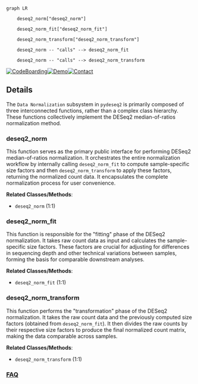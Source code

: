 ```mermaid

graph LR

    deseq2_norm["deseq2_norm"]

    deseq2_norm_fit["deseq2_norm_fit"]

    deseq2_norm_transform["deseq2_norm_transform"]

    deseq2_norm -- "calls" --> deseq2_norm_fit

    deseq2_norm -- "calls" --> deseq2_norm_transform

```



[![CodeBoarding](https://img.shields.io/badge/Generated%20by-CodeBoarding-9cf?style=flat-square)](https://github.com/CodeBoarding/GeneratedOnBoardings)[![Demo](https://img.shields.io/badge/Try%20our-Demo-blue?style=flat-square)](https://www.codeboarding.org/demo)[![Contact](https://img.shields.io/badge/Contact%20us%20-%20contact@codeboarding.org-lightgrey?style=flat-square)](mailto:contact@codeboarding.org)



## Details



The `Data Normalization` subsystem in `pydeseq2` is primarily composed of three interconnected functions, rather than a complex class hierarchy. These functions collectively implement the DESeq2 median-of-ratios normalization method.



### deseq2_norm

This function serves as the primary public interface for performing DESeq2 median-of-ratios normalization. It orchestrates the entire normalization workflow by internally calling `deseq2_norm_fit` to compute sample-specific size factors and then `deseq2_norm_transform` to apply these factors, returning the normalized count data. It encapsulates the complete normalization process for user convenience.





**Related Classes/Methods**:



- `deseq2_norm` (1:1)





### deseq2_norm_fit

This function is responsible for the "fitting" phase of the DESeq2 normalization. It takes raw count data as input and calculates the sample-specific size factors. These factors are crucial for adjusting for differences in sequencing depth and other technical variations between samples, forming the basis for comparable downstream analyses.





**Related Classes/Methods**:



- `deseq2_norm_fit` (1:1)





### deseq2_norm_transform

This function performs the "transformation" phase of the DESeq2 normalization. It takes the raw count data and the previously computed size factors (obtained from `deseq2_norm_fit`). It then divides the raw counts by their respective size factors to produce the final normalized count matrix, making the data comparable across samples.





**Related Classes/Methods**:



- `deseq2_norm_transform` (1:1)









### [FAQ](https://github.com/CodeBoarding/GeneratedOnBoardings/tree/main?tab=readme-ov-file#faq)